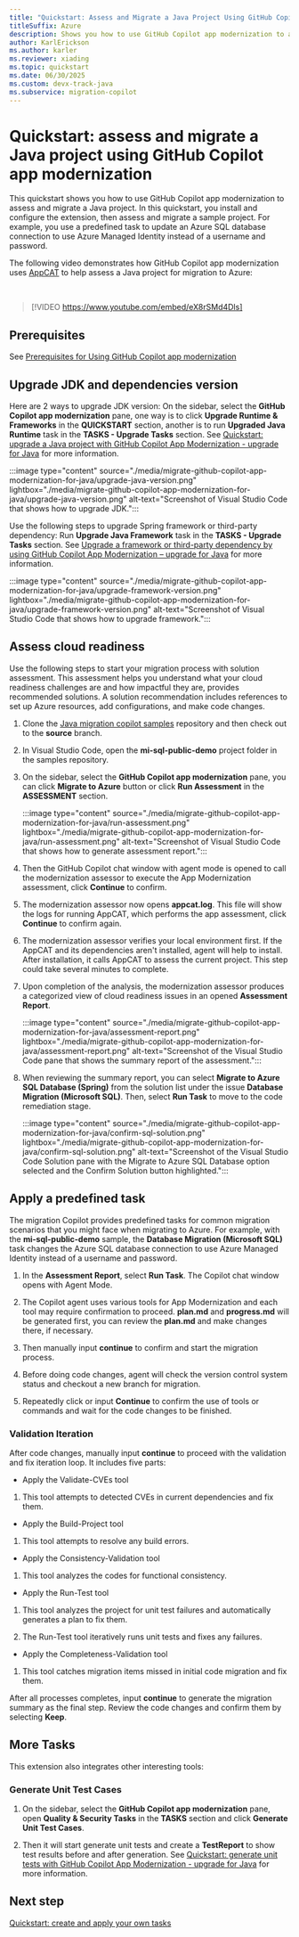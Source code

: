 ```yaml
---
title: "Quickstart: Assess and Migrate a Java Project Using GitHub Copilot app modernization"
titleSuffix: Azure
description: Shows you how to use GitHub Copilot app modernization to assess and migrate a Java project.
author: KarlErickson
ms.author: karler
ms.reviewer: xiading
ms.topic: quickstart
ms.date: 06/30/2025
ms.custom: devx-track-java
ms.subservice: migration-copilot
---
```


# Quickstart: assess and migrate a Java project using GitHub Copilot app modernization

This quickstart shows you how to use GitHub Copilot app modernization to assess and migrate a Java project. In this quickstart, you install and configure the extension, then assess and migrate a sample project. For example, you use a predefined task to update an Azure SQL database connection to use Azure Managed Identity instead of a username and password.

The following video demonstrates how GitHub Copilot app modernization uses [AppCAT](/azure/migrate/appcat/java) to help assess a Java project for migration to Azure:

<br>

> [!VIDEO https://www.youtube.com/embed/eX8rSMd4Dls]

## Prerequisites
See [Prerequisites for Using GitHub Copilot app modernization](migrate-github-copilot-app-modernization-for-java-quickstart-prerequisites.md)

## Upgrade JDK and dependencies version
Here are 2 ways to upgrade JDK version:
On the sidebar, select the **GitHub Copilot app modernization** pane, one way is to click **Upgrade Runtime & Frameworks** in the **QUICKSTART** section, another is to run **Upgraded Java Runtime** task in the **TASKS - Upgrade Tasks** section. See [Quickstart: upgrade a Java project with GitHub Copilot App Modernization - upgrade for Java](https://learn.microsoft.com/java/upgrade/quickstart-upgrade) for more information.

:::image type="content" source="./media/migrate-github-copilot-app-modernization-for-java/upgrade-java-version.png" lightbox="./media/migrate-github-copilot-app-modernization-for-java/upgrade-java-version.png" alt-text="Screenshot of Visual Studio Code that shows how to upgrade JDK.":::

Use the following steps to upgrade Spring framework or third-party dependency:
Run **Upgrade Java Framework** task in the **TASKS - Upgrade Tasks** section. See [Upgrade a framework or third-party dependency by using GitHub Copilot App Modernization – upgrade for Java](https://learn.microsoft.com/java/upgrade/framework-upgrade) for more information.

:::image type="content" source="./media/migrate-github-copilot-app-modernization-for-java/upgrade-framework-version.png" lightbox="./media/migrate-github-copilot-app-modernization-for-java/upgrade-framework-version.png" alt-text="Screenshot of Visual Studio Code that shows how to upgrade framework.":::

## Assess cloud readiness

Use the following steps to start your migration process with solution assessment. This assessment helps you understand what your cloud readiness challenges are and how impactful they are, provides recommended solutions. A solution recommendation includes references to set up Azure resources, add configurations, and make code changes.

1. Clone the [Java migration copilot samples](https://github.com/Azure-Samples/java-migration-copilot-samples) repository and then check out to the **source** branch.

1. In Visual Studio Code, open the **mi-sql-public-demo** project folder in the samples repository.

1. On the sidebar, select the **GitHub Copilot app modernization** pane, you can click **Migrate to Azure** button or click **Run Assessment** in the **ASSESSMENT** section.

   :::image type="content" source="./media/migrate-github-copilot-app-modernization-for-java/run-assessment.png" lightbox="./media/migrate-github-copilot-app-modernization-for-java/run-assessment.png" alt-text="Screenshot of Visual Studio Code that shows how to generate assessment report.":::

1. Then the GitHub Copilot chat window with agent mode is opened to call the modernization assessor to execute the App Modernization assessment, click **Continue** to confirm.

1. The modernization assessor now opens **appcat.log**. This file will show the logs for running AppCAT, which performs the app assessment, click **Continue** to confirm again. 

1. The modernization assessor verifies your local environment first. If the AppCAT and its dependencies aren't installed, agent will help to install. After installation, it calls AppCAT to assess the current project. This step could take several minutes to complete.

1. Upon completion of the analysis, the modernization assessor produces a categorized view of cloud readiness issues in an opened **Assessment Report**.

   :::image type="content" source="./media/migrate-github-copilot-app-modernization-for-java/assessment-report.png" lightbox="./media/migrate-github-copilot-app-modernization-for-java/assessment-report.png" alt-text="Screenshot of the Visual Studio Code pane that shows the summary report of the assessment.":::

1. When reviewing the summary report, you can select **Migrate to Azure SQL Database (Spring)** from the solution list under the issue **Database Migration (Microsoft SQL)**. Then, select **Run Task** to move to the code remediation stage.

   :::image type="content" source="./media/migrate-github-copilot-app-modernization-for-java/confirm-sql-solution.png" lightbox="./media/migrate-github-copilot-app-modernization-for-java/confirm-sql-solution.png" alt-text="Screenshot of the Visual Studio Code Solution pane with the Migrate to Azure SQL Database option selected and the Confirm Solution button highlighted.":::

## Apply a predefined task

The migration Copilot provides predefined tasks for common migration scenarios that you might face when migrating to Azure. For example, with the **mi-sql-public-demo** sample, the **Database Migration (Microsoft SQL)** task changes the Azure SQL database connection to use Azure Managed Identity instead of a username and password.

1. In the **Assessment Report**, select **Run Task**. The Copilot chat window opens with Agent Mode.

1. The Copilot agent uses various tools for App Modernization and each tool may require confirmation to proceed. **plan.md** and **progress.md** will be generated first, you can review the **plan.md** and make changes there, if necessary.

1. Then manually input **continue** to confirm and start the migration process.

1. Before doing code changes, agent will check the version control system status and checkout a new branch for migration.

1. Repeatedly click or input **Continue** to confirm the use of tools or commands and wait for the code changes to be finished.

### Validation Iteration

After code changes, manually input **continue** to proceed with the validation and fix iteration loop. It includes five parts:

- Apply the Validate-CVEs tool

1. This tool attempts to detected CVEs in current dependencies and fix them.

- Apply the Build-Project tool

1. This tool attempts to resolve any build errors.

- Apply the Consistency-Validation tool

1. This tool analyzes the codes for functional consistency.

- Apply the Run-Test tool

1. This tool analyzes the project for unit test failures and automatically generates a plan to fix them.

1. The Run-Test tool iteratively runs unit tests and fixes any failures.

- Apply the Completeness-Validation tool

1. This tool catches migration items missed in initial code migration and fix them.

After all processes completes, input **continue** to generate the migration summary as the final step. Review the code changes and confirm them by selecting **Keep**.

## More Tasks
This extension also integrates other interesting tools:

### Generate Unit Test Cases
1. On the sidebar, select the **GitHub Copilot app modernization** pane, open **Quality & Security Tasks** in the **TASKS** section and click **Generate Unit Test Cases**.

1. Then it will start generate unit tests and create a **TestReport** to show test results before and after generation. See [Quickstart: generate unit tests with GitHub Copilot App Modernization - upgrade for Java](https://learn.microsoft.com/java/upgrade/quickstart-unit-tests) for more information.

## Next step

[Quickstart: create and apply your own tasks](migrate-github-copilot-app-modernization-for-java-quickstart-create-and-apply-your-own-task.md)
